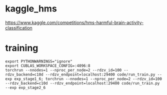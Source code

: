 # kaggle_hms
https://www.kaggle.com/competitions/hms-harmful-brain-activity-classification
# training
```
export PYTHONWARNINGS="ignore"
export CUBLAS_WORKSPACE_CONFIG=:4096:8
torchrun --nnodes=1 --nproc_per_node=2 --rdzv_id=100 --rdzv_backend=c10d --rdzv_endpoint=localhost:29400 code/run_train.py --exp exp_stage1_6; torchrun --nnodes=1 --nproc_per_node=2 --rdzv_id=100 --rdzv_backend=c10d --rdzv_endpoint=localhost:29400 code/run_train.py --exp exp_stage2_6
```